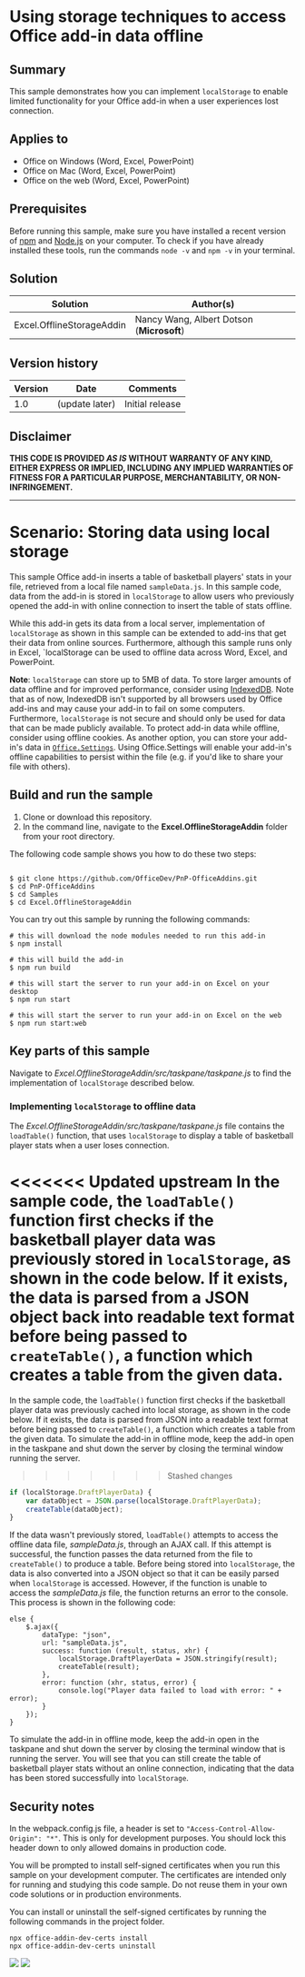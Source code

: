 # Using storage techniques to access Office add-in data offline

## Summary

This sample demonstrates how you can implement `localStorage` to enable limited functionality for your Office add-in when a user experiences lost connection.

## Applies to

-  Office on Windows (Word, Excel, PowerPoint)
-  Office on Mac (Word, Excel, PowerPoint)
-  Office on the web (Word, Excel, PowerPoint)

## Prerequisites

Before running this sample, make sure you have installed a recent version of [npm](https://www.npmjs.com/get-npm) and [Node.js](https://nodejs.org/en/) on your computer. To check if you have already installed these tools, run the commands `node -v` and `npm -v` in your terminal.

## Solution

Solution | Author(s)
---------|----------
Excel.OfflineStorageAddin | Nancy Wang, Albert Dotson (**Microsoft**)

## Version history

Version  | Date | Comments
---------| -----| --------
1.0  | (update later) | Initial release

## Disclaimer

**THIS CODE IS PROVIDED *AS IS* WITHOUT WARRANTY OF ANY KIND, EITHER EXPRESS OR IMPLIED, INCLUDING ANY IMPLIED WARRANTIES OF FITNESS FOR A PARTICULAR PURPOSE, MERCHANTABILITY, OR NON-INFRINGEMENT.**

----------
# Scenario: Storing data using local storage
This sample Office add-in inserts a table of basketball players' stats in your file, retrieved from a local file named `sampleData.js`. In this sample code, data from the add-in is stored in `localStorage` to allow users who previously opened the add-in with online connection to insert the table of stats offline.

While this add-in gets its data from a local server, implementation of `localStorage` as shown in this sample can be extended to add-ins that get their data from online sources. Furthermore, although this sample runs only in Excel, `localStorage can be used to offline data across Word, Excel, and PowerPoint.

**Note**: `localStorage` can store up to 5MB of data. To store larger amounts of data offline and for improved performance, consider using [IndexedDB](https://developer.mozilla.org/en-US/docs/Web/API/IndexedDB_API). Note that as of now, IndexedDB isn't supported by all browsers used by Office add-ins and may cause your add-in to fail on some computers. 
Furthermore, `localStorage` is not secure and should only be used for data that can be made publicly available. To protect add-in data while offline, consider using offline cookies.
As another option, you can store your add-in's data in [`Office.Settings`](https://docs.microsoft.com/en-us/javascript/api/office/office.settings?view=office-js). Using Office.Settings will enable your add-in's offline capabilities to persist within the file (e.g. if you'd like to share your file with others).

## Build and run the sample

1. Clone or download this repository. 
2. In the command line, navigate to the **Excel.OfflineStorageAddin** folder from your root directory.

The following code sample shows you how to do these two steps: 
```command&nbsp;line

$ git clone https://github.com/OfficeDev/PnP-OfficeAddins.git
$ cd PnP-OfficeAddins
$ cd Samples
$ cd Excel.OfflineStorageAddin
```
You can try out this sample by running the following commands:
```command&nbsp;line
# this will download the node modules needed to run this add-in
$ npm install

# this will build the add-in 
$ npm run build

# this will start the server to run your add-in on Excel on your desktop
$ npm run start

# this will start the server to run your add-in on Excel on the web
$ npm run start:web

```
## Key parts of this sample

Navigate to *Excel.OfflineStorageAddin/src/taskpane/taskpane.js* to find the implementation of `localStorage` described below. 

### Implementing `localStorage` to offline data
The *Excel.OfflineStorageAddin/src/taskpane/taskpane.js* file contains the `loadTable()` function, that uses `localStorage` to display a table of basketball player stats when a user loses connection.

<<<<<<< Updated upstream
In the sample code, the `loadTable()` function first checks if the basketball player data was previously stored in `localStorage`, as shown in the code below. If it exists, the data is parsed from a JSON object back into readable text format before being passed to `createTable()`, a function which creates a table from the given data. 
=======
In the sample code, the `loadTable()` function first checks if the basketball player data was previously cached into local storage, as shown in the code below. If it exists, the data is parsed from JSON into a readable text format before being passed to `createTable()`, a function which creates a table from the given data. To simulate the add-in in offline mode, keep the add-in open in the taskpane and shut down the server by closing the terminal window running the server.
>>>>>>> Stashed changes

```js
if (localStorage.DraftPlayerData) {
    var dataObject = JSON.parse(localStorage.DraftPlayerData);
    createTable(dataObject);
}
```

If the data wasn't previously stored, `loadTable()` attempts to access the offline data file, *sampleData.js*, through an AJAX call. If this attempt is successful, the function passes the data returned from the file to `createTable()` to produce a table. Before being stored into `localStorage`, the data is also converted into a JSON object so that it can be easily parsed when `localStorage` is accessed. However, if the function is unable to access the *sampleData.js* file, the function returns an error to the console. This process is shown in the following code:
```
else {
    $.ajax({
        dataType: "json",
        url: "sampleData.js",
        success: function (result, status, xhr) {
            localStorage.DraftPlayerData = JSON.stringify(result);
            createTable(result);
        },
        error: function (xhr, status, error) {
            console.log("Player data failed to load with error: " + error);
        }
    });
}
```

To simulate the add-in in offline mode, keep the add-in open in the taskpane and shut down the server by closing the terminal window that is running the server. You will see that you can still create the table of basketball player stats without an online connection, indicating that the data has been stored successfully into `localStorage`.

## Security notes

In the webpack.config.js file, a header is set to  `"Access-Control-Allow-Origin": "*"`. This is only for development purposes. You should lock this header down to only allowed domains in production code.

You will be prompted to install self-signed certificates when you run this sample on your development computer. The certificates are intended only for running and studying this code sample. Do not reuse them in your own code solutions or in production environments.

You can install or uninstall the self-signed certificates by running the following commands in the project folder.

```command&nbsp;line
npx office-addin-dev-certs install
npx office-addin-dev-certs uninstall
```
<img src="https://telemetry.sharepointpnp.com/pnp-officeaddins/excel-custom-functions/storage" />


<img src="https://telemetry.sharepointpnp.com/officedev/samples/readme-template" />
